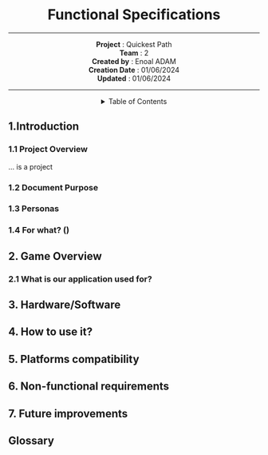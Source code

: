 <div align="center">

# Functional Specifications

---

**Project** : Quickest Path <br>
**Team** : 2 <br>
**Created by** : Enoal ADAM <br>
**Creation Date** : 01/06/2024 <br>
**Updated** : 01/06/2024 <br>

---

<details>
<summary>Table of Contents</summary>

- [Functional Specifications](#functional-specifications)
  - [1.Introduction](#1introduction)
    - [1.1 Project Overview](#11-project-overview)
    - [1.2 Document Purpose](#12-document-purpose)
    - [1.3 Personas](#13-personas)
    - [1.4 For what? ()](#14-for-what-)
  - [2. Game Overview](#2-game-overview)
    - [2.1 What is our application used for?](#21-what-is-our-application-used-for)
  - [3. Hardware/Software](#3-hardwaresoftware)
  - [4. How to use it?](#4-how-to-use-it)
  - [5. Platforms compatibility](#5-platforms-compatibility)
  - [6. Non-functional requirements](#6-non-functional-requirements)
  - [7. Future improvements](#7-future-improvements)
  - [Glossary](#glossary)

</details>
</div>

## 1.Introduction

### 1.1 Project Overview
... is a project 

### 1.2 Document Purpose

### 1.3 Personas

### 1.4 For what? ()

## 2. Game Overview

### 2.1 What is our application used for?

## 3. Hardware/Software

## 4. How to use it?

## 5. Platforms compatibility

## 6. Non-functional requirements

## 7. Future improvements

## Glossary